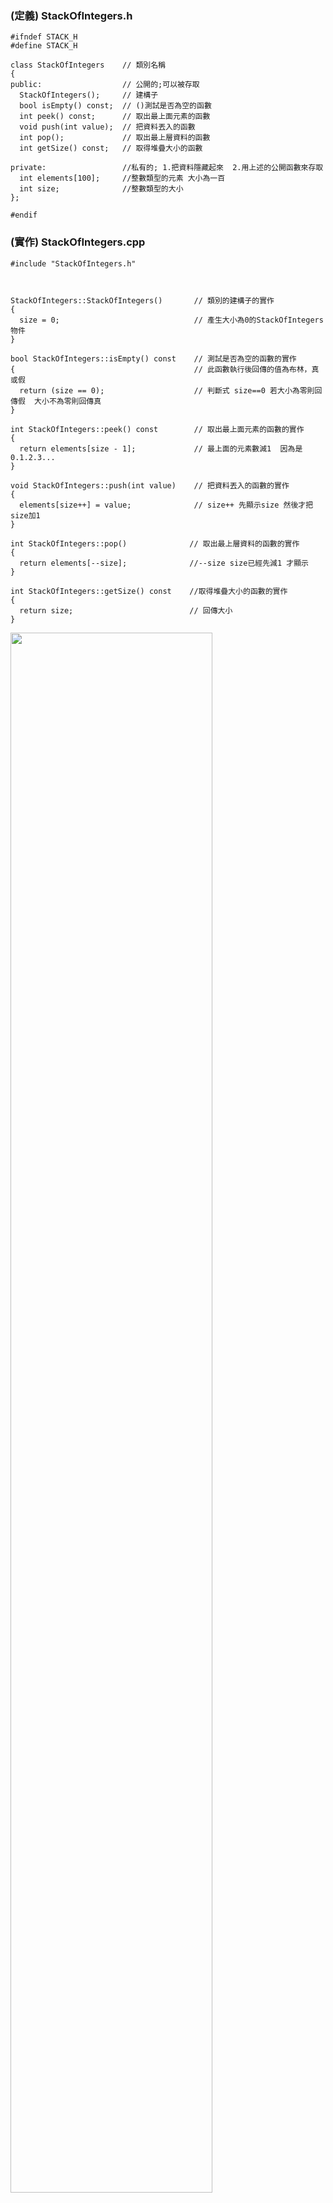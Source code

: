 ### (定義) StackOfIntegers.h

```
#ifndef STACK_H
#define STACK_H

class StackOfIntegers    // 類別名稱 
{
public:                  // 公開的;可以被存取 
  StackOfIntegers();     // 建構子 
  bool isEmpty() const;  // ()測試是否為空的函數 
  int peek() const;      // 取出最上面元素的函數    
  void push(int value);  // 把資料丟入的函數 
  int pop();             // 取出最上層資料的函數 
  int getSize() const;   // 取得堆疊大小的函數 

private:                 //私有的; 1.把資料隱藏起來  2.用上述的公開函數來存取 
  int elements[100];     //整數類型的元素 大小為一百 
  int size;              //整數類型的大小 
};

#endif
```
### (實作) StackOfIntegers.cpp

```
#include "StackOfIntegers.h"



StackOfIntegers::StackOfIntegers()       // 類別的建構子的實作 
{
  size = 0;                              // 產生大小為0的StackOfIntegers物件 
}

bool StackOfIntegers::isEmpty() const    // 測試是否為空的函數的實作 
{                                        // 此函數執行後回傳的值為布林，真或假
  return (size == 0);                    // 判斷式 size==0 若大小為零則回傳假  大小不為零則回傳真  
}

int StackOfIntegers::peek() const        // 取出最上面元素的函數的實作    
{
  return elements[size - 1];             // 最上面的元素數減1  因為是0.1.2.3... 
}

void StackOfIntegers::push(int value)    // 把資料丟入的函數的實作 
{
  elements[size++] = value;              // size++ 先顯示size 然後才把size加1 
}

int StackOfIntegers::pop()              // 取出最上層資料的函數的實作 
{
  return elements[--size];              //--size size已經先減1 才顯示 
}

int StackOfIntegers::getSize() const    //取得堆疊大小的函數的實作 
{
  return size;                          // 回傳大小 
}
```

<img src="https://github.com/4060E006/homework/blob/master/picture/1527577425987.jpg" width="80%" height="80%">


## (使用) TestStackOfIntegers.cpp

```
#include <iostream>
#include "StackOfIntegers.h"
using namespace std;

int main()
{
  StackOfIntegers stack;

  for (int i = 0; i < 10; i++)
    stack.push(i);

  while (!stack.isEmpty())
    cout << stack.pop() << " ";

  return 0;
}
```
<img src="https://github.com/4060E006/homework/blob/master/picture/0605.JPG" width="100%" height="100%">



## (定義+實作) GenericStack.h

```
#ifndef STACK_H
#define STACK_H

template<typename T>
class Stack
{
public:
  Stack();
  bool empty() const;
  T peek() const;
  void push(T value);
  T pop();
  int getSize() const;

private:
  T elements[100];
  int size;
};

template<typename T>
Stack<T>::Stack()
{
  size = 0;
}

template<typename T>
bool Stack<T>::empty() const
{
  return (size == 0);
}

template<typename T>
T Stack<T>::peek() const
{
  return elements[size - 1];
}

template<typename T>
void Stack<T>::push(T value)
{
  elements[size++] = value;
}

template<typename T>
T Stack<T>::pop()
{
  return elements[--size];
}

template<typename T>
int Stack<T>::getSize() const
{
  return size;
}

#endif
```

## (使用) TestGenericStack.cpp

```
#include <iostream>
#include <string>
#include "GenericStack.h"
using namespace std;

int main()
{
  // Create a stack of int values
  Stack<int> intStack;
  for (int i = 0; i < 10; i++)
    intStack.push(i);

  while (!intStack.empty())
    cout << intStack.pop() << " ";
  cout << endl;

  // Create a stack of strings
  Stack<string> stringStack;
  stringStack.push("Chicago");
  stringStack.push("Denver");
  stringStack.push("London");
  stringStack.push("Taiwan");

  while (!stringStack.empty())
    cout << stringStack.pop() << " ";
  cout << endl;

  return 0;
}
```
<img src="https://github.com/4060E006/homework/blob/master/picture/0522.JPG" width="100%" height="100%">
